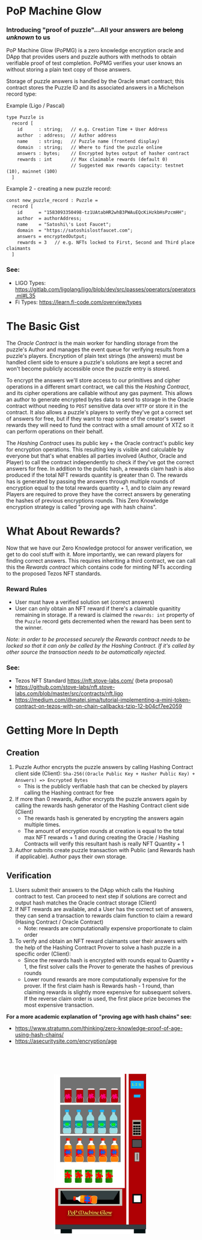 # PoP Machine Glow

### Introducing "proof of puzzle"...All your answers are ~~belong~~ _unknown_ to us

PoP Machine Glow (PoPMG) is a zero knowledge encryption oracle and DApp that provides users and puzzle authors with methods to obtain verifiable proof of test completion. PoPMG verifies your user knows an without storing a plain text copy of those answers. 

Storage of puzzle answers is handled by the Oracle smart contract; this contract stores the Puzzle ID and its associated answers in a Michelson record type:

Example (Ligo / Pascal)

```
type Puzzle is
  record [
    id      : string;   // e.g. Creation Time + User Address
    author  : address;  // Author address
    name    : string;   // Puzzle name (frontend display)
    domain  : string;   // Where to find the puzzle online
    answers : bytes;    // Encrypted bytes output of hasher contract
    rewards : int       // Max claimable rewards (default 0)
                        // Suggested max rewards capacity: testnet (10), mainnet (100)
  ]
```

Example 2 - creating a new puzzle record:

```
const new_puzzle_record : Puzzle =
  record [
    id      = "1583093350498-tz1UAtabHR2whB3PWAuEQcKiHzkbHsPzcmHH";
    author  = authorAddress;
    name    = "Satoshi\'s Lost Faucet";
    domain  = "https://satoshislostfaucet.com";
    answers = encryptedOutput;
    rewards = 3   // e.g. NFTs locked to First, Second and Third place claimants
  ]
```

### See:
- LIGO Types: https://gitlab.com/ligolang/ligo/blob/dev/src/passes/operators/operators.ml#L35
- Fi Types: https://learn.fi-code.com/overview/types

# The Basic Gist

The *Oracle Contract* is the main worker for handling storage from the puzzle's Author and manages the event queue for verifying results from a puzzle's players. Encryption of plain text strings (the answers) must be handled client side to ensure a puzzle's solutions are kept a secret and won't become publicly accessible once the puzzle entry is stored.

To encrypt the answers we'll store access to our primitives and cipher operations in a different smart contract, we call this the *Hashing Contract*, and its cipher operations are callable without any gas payment. This allows an author to generate encrypted bytes data to send to storage in the Oracle contract without needing to `POST` sensitive data over `HTTP` or store it in the contract. It also allows a puzzle's players to verify they've got a correct set of answers for free, but if they want to reap some of the creator's sweet rewards they will need to fund the contract with a small amount of XTZ so it can perform operations on their behalf.

The *Hashing Contract* uses its public key + the Oracle contract's public key for encryption operations. This resulting key is visible and calculable by everyone but that's what enables all parties involved (Author, Oracle and Player) to call the contract independently to check if they've got the correct answers for free. In addition to the public hash, a rewards claim hash is also produced if the total NFT rewards quantity is greater than 0. The rewards has is generated by passing the answers through multiple rounds of encryption equal to the total rewards quantity + 1, and to claim any reward Players are required to prove they have the correct answers by generating the hashes of previous encryptions rounds. This Zero Knowledge encryption strategy is called "proving age with hash chains".

# What About Rewards? 

Now that we have our Zero Knowledge protocol for answer verification, we get to do cool stuff with it. More importantly, we can reward players for finding correct answers. This requires inheriting a third contract, we can call this the *Rewards contract* which contains code for minting NFTs according to the proposed Tezos NFT standards. 

### Reward Rules
- User must have a verified solution set (correct answers)
- User can only obtain an NFT reward if there's a claimable quanitity remaining in storage. If a reward is claimed the `rewards: int` property of the `Puzzle` record gets decremented when the reward has been sent to the winner.

*Note: in order to be processed securely the Rewards contract needs to be locked so that it can only be called by the Hashing Contract. If it's called by other source the transaction needs to be automatically rejected.*

### See:
- Tezos NFT Standard https://nft.stove-labs.com/ (beta proposal)
- https://github.com/stove-labs/nft.stove-labs.com/blob/master/src/contracts/nft.ligo
- https://medium.com/@matej.sima/tutorial-implementing-a-mini-token-contract-on-tezos-with-on-chain-callbacks-tzip-12-b04cf7ee2059

# Getting More In Depth

## Creation
1) Puzzle Author encrypts the puzzle answers by calling Hashing Contract client side (Client): `Sha-256((Oracle Public Key + Hasher Public Key) + Answers) => Encrypted Bytes`
	- This is the publicly verifiable hash that can be checked by players calling the Hashing contract for free
2) If more than 0 rewards, Author encrypts the puzzle answers again by calling the rewards hash generator of the Hashing Contract client side (Client)
	- The rewards hash is generated by encrypting the answers again multiple times. 
	- The amount of encryption rounds at creation is equal to the total max NFT rewards + 1 and during creating the Oracle / Hashing Contracts will verify this resultant hash is really NFT Quantity + 1
3) Author submits create puzzle transaction with Public (and Rewards hash if applicable). Author pays their own storage.

## Verification
1) Users submit their answers to the DApp which calls the Hashing contract to test. Can proceed to next step if solutions are correct and output hash matches the Oracle contract storage (Client)
2) If NFT rewards are available, and a User has the correct set of answers, they can send a transaction to rewards claim function to claim a reward (Hasing Contract / Oracle Contract)
	- Note: rewards are computationally expensive proportionate to claim order
3) To verify and obtain an NFT reward claimants user their answers with the help of the Hashing Contract Prover to solve a hash puzzle in a specific order (Client):
	- Since the rewards hash is encrypted with rounds equal to Quantity + 1, the first solver calls the Prover to generate the hashes of previous rounds
	- Lower round rewards are more computationally expensive for the prover. If the first claim hash is Rewards hash - 1 round, than claiming rewards is slightly more expensive for subsequent solvers. If the reverse claim order is used, the first place prize becomes the most expensive transaction.


**For a more academic explanation of "proving age with hash chains" see:**
- https://www.stratumn.com/thinking/zero-knowledge-proof-of-age-using-hash-chains/
- https://asecuritysite.com/encryption/age

<br/><br/><br/>
<p align="center">
  <img width="250px" height="auto" src="https://raw.githubusercontent.com/Chain-of-Insight/pop-machine-glow/master/Documentation/assets/img/pop_machine.png">
</p>

